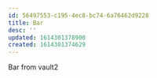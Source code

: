 ```yaml
---
id: 56497553-c195-4ec8-bc74-6a76462d9228
title: Bar
desc: ''
updated: 1614301378900
created: 1614301374629
---
```



Bar from vault2